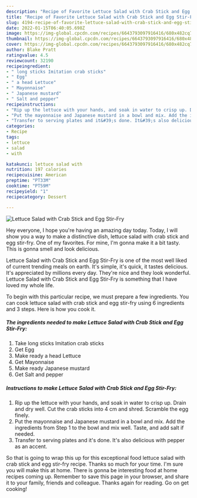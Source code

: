 ```yaml
---
description: "Recipe of Favorite Lettuce Salad with Crab Stick and Egg Stir-Fry"
title: "Recipe of Favorite Lettuce Salad with Crab Stick and Egg Stir-Fry"
slug: 4194-recipe-of-favorite-lettuce-salad-with-crab-stick-and-egg-stir-fry
date: 2022-01-15T06:40:05.698Z
image: https://img-global.cpcdn.com/recipes/6643793097916416/680x482cq70/lettuce-salad-with-crab-stick-and-egg-stir-fry-recipe-main-photo.jpg
thumbnail: https://img-global.cpcdn.com/recipes/6643793097916416/680x482cq70/lettuce-salad-with-crab-stick-and-egg-stir-fry-recipe-main-photo.jpg
cover: https://img-global.cpcdn.com/recipes/6643793097916416/680x482cq70/lettuce-salad-with-crab-stick-and-egg-stir-fry-recipe-main-photo.jpg
author: Blake Pratt
ratingvalue: 4.5
reviewcount: 32190
recipeingredient:
- " long sticks Imitation crab sticks"
- " Egg"
- " a head Lettuce"
- " Mayonnaise"
- " Japanese mustard"
- " Salt and pepper"
recipeinstructions:
- "Rip up the lettuce with your hands, and soak in water to crisp up. Drain and dry well. Cut the crab sticks into 4 cm and shred. Scramble the egg finely."
- "Put the mayonnaise and Japanese mustard in a bowl and mix. Add the ingredients from Step 1 to the bowl and mix well. Taste, and add salt if needed."
- "Transfer to serving plates and it&#39;s done. It&#39;s also delicious with pepper as an accent."
categories:
- Recipe
tags:
- lettuce
- salad
- with

katakunci: lettuce salad with 
nutrition: 197 calories
recipecuisine: American
preptime: "PT33M"
cooktime: "PT59M"
recipeyield: "1"
recipecategory: Dessert

---
```



![Lettuce Salad with Crab Stick and Egg Stir-Fry](https://img-global.cpcdn.com/recipes/6643793097916416/680x482cq70/lettuce-salad-with-crab-stick-and-egg-stir-fry-recipe-main-photo.jpg)

Hey everyone, I hope you're having an amazing day today. Today, I will show you a way to make a distinctive dish, lettuce salad with crab stick and egg stir-fry. One of my favorites. For mine, I'm gonna make it a bit tasty. This is gonna smell and look delicious.

Lettuce Salad with Crab Stick and Egg Stir-Fry is one of the most well liked of current trending meals on earth. It's simple, it's quick, it tastes delicious. It's appreciated by millions every day. They're nice and they look wonderful. Lettuce Salad with Crab Stick and Egg Stir-Fry is something that I have loved my whole life.




To begin with this particular recipe, we must prepare a few ingredients. You can cook lettuce salad with crab stick and egg stir-fry using 6 ingredients and 3 steps. Here is how you cook it.

<!--inarticleads1-->

##### The ingredients needed to make Lettuce Salad with Crab Stick and Egg Stir-Fry:

1. Take  long sticks Imitation crab sticks
1. Get  Egg
1. Make ready  a head Lettuce
1. Get  Mayonnaise
1. Make ready  Japanese mustard
1. Get  Salt and pepper




<!--inarticleads2-->

##### Instructions to make Lettuce Salad with Crab Stick and Egg Stir-Fry:

1. Rip up the lettuce with your hands, and soak in water to crisp up. Drain and dry well. Cut the crab sticks into 4 cm and shred. Scramble the egg finely.
1. Put the mayonnaise and Japanese mustard in a bowl and mix. Add the ingredients from Step 1 to the bowl and mix well. Taste, and add salt if needed.
1. Transfer to serving plates and it&#39;s done. It&#39;s also delicious with pepper as an accent.




So that is going to wrap this up for this exceptional food lettuce salad with crab stick and egg stir-fry recipe. Thanks so much for your time. I'm sure you will make this at home. There is gonna be interesting food at home recipes coming up. Remember to save this page in your browser, and share it to your family, friends and colleague. Thanks again for reading. Go on get cooking!
